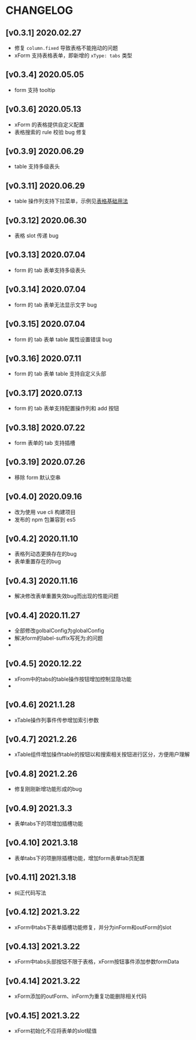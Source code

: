 # CHANGELOG

## [v0.3.1] 2020.02.27

- 修复 `column.fixed` 导致表格不能拖动的问题
- xForm 支持表格表单，即新增的 `xType: tabs` 类型

## [v0.3.4] 2020.05.05

- form 支持 tooltip

## [v0.3.6] 2020.05.13

- xForm 的表格提供自定义配置
- 表格搜索的 rule 校验 bug 修复

## [v0.3.9] 2020.06.29

- table 支持多级表头

## [v0.3.11] 2020.06.29

- table 操作列支持下拉菜单，示例见[表格基础用法](https://goldsubmarine.github.io/xcrud/guide/table.html#%E5%9F%BA%E6%9C%AC%E7%94%A8%E6%B3%95)

## [v0.3.12] 2020.06.30

- 表格 slot 传递 bug

## [v0.3.13] 2020.07.04

- form 的 tab 表单支持多级表头

## [v0.3.14] 2020.07.04

- form 的 tab 表单无法显示文字 bug

## [v0.3.15] 2020.07.04

- form 的 tab 表单 table 属性设置错误 bug

## [v0.3.16] 2020.07.11

- form 的 tab 表单 table 支持自定义头部

## [v0.3.17] 2020.07.13

- form 的 tab 表单支持配置操作列和 add 按钮

## [v0.3.18] 2020.07.22

- form 表单的 tab 支持插槽

## [v0.3.19] 2020.07.26

- 移除 form 默认空串

## [v0.4.0] 2020.09.16

- 改为使用 vue cli 构建项目
- 发布的 npm 包兼容到 es5

## [v0.4.2] 2020.11.10

- 表格列动态更换存在的bug
- 表单重置存在的bug

## [v0.4.3] 2020.11.16

- 解决修改表单重置失效bug而出现的性能问题

## [v0.4.4] 2020.11.27

- 全部修改golbalConfig为globalConfig
- 解决form的label-suffix写死为:的问题
- 
## [v0.4.5] 2020.12.22

- xFrom中的tabs的table操作按钮增加控制显隐功能
- 
## [v0.4.6] 2021.1.28

- xTable操作列事件传参增加索引参数
 
## [v0.4.7] 2021.2.26

- xTable组件增加操作table的按钮以和搜索相关按钮进行区分，方便用户理解

## [v0.4.8] 2021.2.26

- 修复刚刚新增功能形成的bug

## [v0.4.9] 2021.3.3

- 表单tabs下的项增加插槽功能

## [v0.4.10] 2021.3.18

- 表单tabs下的项删除插槽功能，增加form表单tab页配置
  
## [v0.4.11] 2021.3.18

- 纠正代码写法
  
## [v0.4.12] 2021.3.22

- xForm中tabs下表单插槽功能修复，并分为inForm和outForm的slot

## [v0.4.13] 2021.3.22

- xForm中tabs头部按钮不限于表格，xForm按钮事件添加参数formData
  
## [v0.4.14] 2021.3.22

- xForm添加的outForm、inForm为重复功能删除相关代码
  
## [v0.4.15] 2021.3.22

- xForm初始化不应将表单的slot赋值
